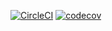 [![CircleCI](https://circleci.com/gh/minebreaker-tf/ratpack-acsrf.svg?style=svg)](https://circleci.com/gh/minebreaker-tf/ratpack-acsrf)
[![codecov](https://codecov.io/gh/minebreaker-tf/ratpack-acsrf/branch/master/graph/badge.svg)](https://codecov.io/gh/minebreaker-tf/ratpack-acsrf)
